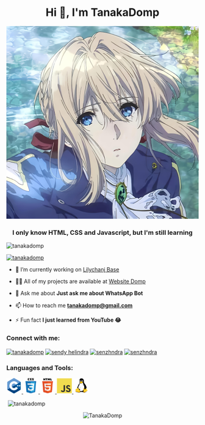 <h1 align="center">Hi 👋, I'm TanakaDomp</h1>

![alt text](https://raw.githubusercontent.com/TanakaDomp/uploder-db/main/uploads/1732848123493.jpeg?raw=true)
<h3 align="center">I only know HTML, CSS and Javascript, but I'm still learning</h3>

<p align="left"> <img src="https://komarev.com/ghpvc/?username=tanakadomp&label=Profile%20views&color=0e75b6&style=flat" alt="tanakadomp" /> </p>

<p align="left"> <a href="https://twitter.com/tanakadomp" target="blank"><img src="https://img.shields.io/twitter/follow/tanakadomp?logo=twitter&style=for-the-badge" alt="tanakadomp" /></a> </p>

- 🔭 I’m currently working on [Lilychanj Base](https://github.com/TanakaDomp/Lilychanj-BaseBot)

- 👨‍💻 All of my projects are available at [Website Domp](https://www.tanakadomp.biz.id)

- 💬 Ask me about **Just ask me about WhatsApp Bot**

- 📫 How to reach me **tanakadomp@gmail.com**

- ⚡ Fun fact **I just learned from YouTube 😂**

<h3 align="left">Connect with me:</h3>
<p align="left">
<a href="https://twitter.com/tanakadomp" target="blank"><img align="center" src="https://raw.githubusercontent.com/rahuldkjain/github-profile-readme-generator/master/src/images/icons/Social/twitter.svg" alt="tanakadomp" height="30" width="40" /></a>
<a href="https://fb.com/sendy helindra" target="blank"><img align="center" src="https://raw.githubusercontent.com/rahuldkjain/github-profile-readme-generator/master/src/images/icons/Social/facebook.svg" alt="sendy helindra" height="30" width="40" /></a>
<a href="https://instagram.com/senzhndra" target="blank"><img align="center" src="https://raw.githubusercontent.com/rahuldkjain/github-profile-readme-generator/master/src/images/icons/Social/instagram.svg" alt="senzhndra" height="30" width="40" /></a>
<a href="https://www.youtube.com/c/senzhndra" target="blank"><img align="center" src="https://raw.githubusercontent.com/rahuldkjain/github-profile-readme-generator/master/src/images/icons/Social/youtube.svg" alt="senzhndra" height="30" width="40" /></a>
</p>

<h3 align="left">Languages and Tools:</h3>
<p align="left"> <a href="https://www.w3schools.com/cpp/" target="_blank" rel="noreferrer"> <img src="https://raw.githubusercontent.com/devicons/devicon/master/icons/cplusplus/cplusplus-original.svg" alt="cplusplus" width="40" height="40"/> </a> <a href="https://www.w3schools.com/css/" target="_blank" rel="noreferrer"> <img src="https://raw.githubusercontent.com/devicons/devicon/master/icons/css3/css3-original-wordmark.svg" alt="css3" width="40" height="40"/> </a> <a href="https://www.w3.org/html/" target="_blank" rel="noreferrer"> <img src="https://raw.githubusercontent.com/devicons/devicon/master/icons/html5/html5-original-wordmark.svg" alt="html5" width="40" height="40"/> </a> <a href="https://developer.mozilla.org/en-US/docs/Web/JavaScript" target="_blank" rel="noreferrer"> <img src="https://raw.githubusercontent.com/devicons/devicon/master/icons/javascript/javascript-original.svg" alt="javascript" width="40" height="40"/> </a> <a href="https://www.linux.org/" target="_blank" rel="noreferrer"> <img src="https://raw.githubusercontent.com/devicons/devicon/master/icons/linux/linux-original.svg" alt="linux" width="40" height="40"/> </a> </p>

<p>&nbsp;<img align="center" src="https://github-readme-stats.vercel.app/api?username=TanakaDomp&show_icons=true&theme=radical" alt="tanakadomp" /></p>

<div align="center">
	<img src="https://moe-counter.glitch.me/get/@Anya_v2-Md?theme=gelbooru" width="300" height="150" alt="TanakaDomp">
</div>
